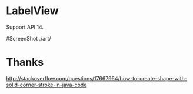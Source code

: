 # LabelView

Support API 14.

#ScreenShot
./art/

# Thanks 
http://stackoverflow.com/questions/17667964/how-to-create-shape-with-solid-corner-stroke-in-java-code
